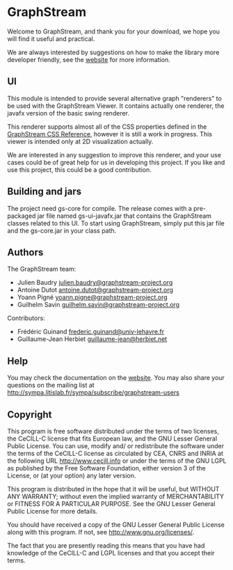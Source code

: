 GraphStream
===========

Welcome to GraphStream, and thank you for your download, we hope you will find it useful and practical.

We are always interested by suggestions on how to make the library more developer friendly, see the [website](http://graphstream-project.org) for more information.

UI
--

This module is intended to provide several alternative graph "renderers" to be used with the GraphStream Viewer. It contains actually one renderer, the javafx version of the basic swing renderer.

This renderer supports almost all of the CSS properties defined in the [GraphStream CSS Reference](http://graphstream-project.org/doc/Tutorials/GraphStream-CSS-Reference_1.0/), however it is still a work in progress. This viewer is intended only at 2D visualization actually.

We are interested in any suggestion to improve this renderer, and your use cases could be of great help for us in developing this project. If you like and use this project, this could be a good contribution.

Building and jars
-----------------
The project need gs-core for compile.
The release comes with a pre-packaged jar file named gs-ui-javafx.jar that contains the GraphStream classes related to this UI. To start using GraphStream, simply put this jar file and the gs-core.jar in your class path.

Authors
-------

The GraphStream team:

- Julien Baudry <julien.baudry@graphstream-project.org>
- Antoine Dutot <antoine.dutot@graphstream-project.org>
- Yoann Pigné <yoann.pigne@graphstream-project.org> 
- Guilhelm Savin <guilhelm.savin@graphstream-project.org>

Contributors:

- Frédéric Guinand <frederic.guinand@univ-lehavre.fr>
- Guillaume-Jean Herbiet <guillaume-jean@herbiet.net>

Help
----

You may check the documentation on the [website](http://graphstream-project.org). You may also share your questions on the mailing list at http://sympa.litislab.fr/sympa/subscribe/graphstream-users

Copyright
---------

This program is free software distributed under the terms of two licenses, the CeCILL-C license that fits European law, and the GNU Lesser General Public License. You can  use, modify and/ or redistribute the software under the terms of the CeCILL-C license as circulated by CEA, CNRS and INRIA at the following URL http://www.cecill.info or under the terms of the GNU LGPL as published by the Free Software Foundation, either version 3 of the License, or (at your option) any later version.

This program is distributed in the hope that it will be useful, but WITHOUT ANY WARRANTY; without even the implied warranty of MERCHANTABILITY or FITNESS FOR A PARTICULAR PURPOSE.  See the GNU Lesser General Public License for more details.

You should have received a copy of the GNU Lesser General Public License along with this program.  If not, see http://www.gnu.org/licenses/.

The fact that you are presently reading this means that you have had knowledge of the CeCILL-C and LGPL licenses and that you accept their terms.
